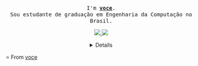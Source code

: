 <p align="center">
  <br>
  <samp>
    I'm <b><a rel="nofollow noopener noreferrer" target="_blank" href="https://souvoce.netlify.app">voce</a></b>.
    <br>Sou estudante de graduação em Engenharia da Computação no Brasil.<br>

</samp>

  <div align="center">
  <a href="https://github.com/vocesou">
  <img height="180em" src="https://github-readme-stats.vercel.app/api?username=vocesou&show_icons=true&theme=dracula&include_all_commits=true&count_private=true"/>
  <img height="180em" src="https://github-readme-stats.vercel.app/api/top-langs/?username=vocesou&layout=compact&langs_count=7&theme=dracula"/>
  </div>

</p>


<details align="center">

<summary> <b> <samp> Mais Informação </samp></b></summary>
<samp>
 <b><h2 style="color: #fc6203">DEVELOPER</h2> </b>

<img src="https://cdn.discordapp.com/emojis/907794542323957850.gif?size=96" width="200"/>

Projeto atual: ñao

<p align="center">
  <a rel="nofollow noopener noreferrer" target="_blank" href="https://twitter.com/vocesoueu">
  <img src="https://raw.githubusercontent.com/TanZng/TanZng/master/assets/twitter.png" width="30px" alt="Twitter"></a>
  &nbsp; &nbsp;
</p> 


</samp>
</details>

⭐️ From [voce](https://github.com/vocesou)
